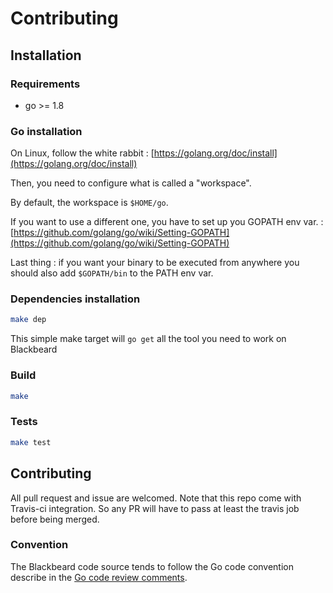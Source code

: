 # Contributing

## Installation

### Requirements
* go >= 1.8

### Go installation

On Linux, follow the white rabbit : [https://golang.org/doc/install](https://golang.org/doc/install)

Then, you need to configure what is called a "workspace".

By default, the workspace is `$HOME/go`.

If you want to use a different one, you have to set up you GOPATH env var. : [https://github.com/golang/go/wiki/Setting-GOPATH](https://github.com/golang/go/wiki/Setting-GOPATH)

Last thing : if you want your binary to be executed from anywhere you should also add `$GOPATH/bin` to the PATH env var.

### Dependencies installation

```sh
make dep
```

This simple make target will `go get` all the tool you need to work on Blackbeard

### Build

```sh
make
```

### Tests
```sh
make test
```

## Contributing

All pull request and issue are welcomed. Note that this repo come with Travis-ci integration.
So any PR will have to pass at least the travis job before being merged.

### Convention

The Blackbeard code source tends to follow the Go code convention describe in the [Go code review comments](https://github.com/golang/go/wiki/CodeReviewComments).
